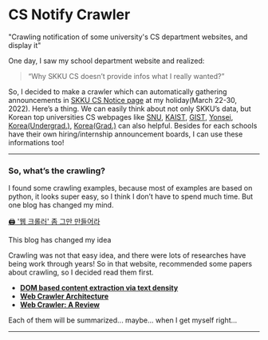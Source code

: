 # CS Notify Crawler
"Crawling notification of some university's CS department websites, and display it"

One day, I saw my school department website and realized:

> “Why SKKU CS doesn’t provide infos what I really wanted?”

So, I decided to make a crawler which can automatically gathering announcements in [SKKU CS Notice page](https://cs.skku.edu/ko/news/notice/list) at my holiday(March 22-30, 2022). Here’s a thing. We can easily think about not only SKKU’s data, but Korean top universities CS webpages like [SNU](https://cse.snu.ac.kr/department-notices), [KAIST](https://cs.kaist.ac.kr/bbs/notice), [GIST](https://eecs.gist.ac.kr/prog/bbsArticle/BBSMSTR_000000000294/list.do;jsessionid=B9E6571A886055D9CCE4AFDE0FED954D), [Yonsei](https://cs.yonsei.ac.kr/bbs/board.php?bo_table=sub5_1), [Korea(Undergrad.)](https://cs.korea.ac.kr/cs/board/notice_under.do), [Korea(Grad.)](https://cs.korea.ac.kr/cs/board/notice_grad.do) can also helpful. Besides for each schools have their own hiring/internship announcement boards, I can use these informations too!

---

### So, what’s the crawling?

I found some crawling examples, because most of examples are based on python, it looks super easy, so I think I don’t have to spend much time. But one blog has changed my mind.

[🖨 '웹 크롤러' 좀 그만 만들어라](https://velog.io/@mowinckel/%EC%9B%B9-%ED%81%AC%EB%A1%A4%EB%A7%81-I)

This blog has changed my idea

Crawling was not that easy idea, and there were lots of researches have being work through years!
So in that website, recommended some papers about crawling, so I decided read them first.

- **[DOM based content extraction via text density](http://www.ofey.me/papers/cetd-sigir11.pdf)**
- **[Web Crawler Architecture](https://www.microsoft.com/en-us/research/wp-content/uploads/2009/09/EDS-WebCrawlerArchitecture.pdf)**
- [**Web Crawler: A Review**](https://www.researchgate.net/publication/258789938_Web_Crawler_A_Review)

Each of them will be summarized... maybe... when I get myself right...

---
